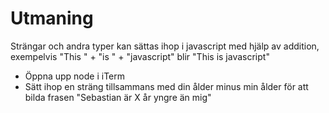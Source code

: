 # Utmaning

Strängar och andra typer kan sättas ihop i javascript med hjälp av addition, exempelvis "This " + "is " + "javascript" blir "This is javascript"

- Öppna upp node i iTerm
- Sätt ihop en sträng tillsammans med din ålder minus min ålder för att bilda frasen "Sebastian är X år yngre än mig"